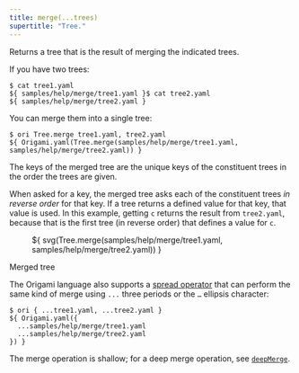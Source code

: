 ```yaml
---
title: merge(...trees)
supertitle: "Tree."
---
```


Returns a tree that is the result of merging the indicated trees.

If you have two trees:

```console
$ cat tree1.yaml
${ samples/help/merge/tree1.yaml }$ cat tree2.yaml
${ samples/help/merge/tree2.yaml }
```

You can merge them into a single tree:

```console
$ ori Tree.merge tree1.yaml, tree2.yaml
${ Origami.yaml(Tree.merge(samples/help/merge/tree1.yaml, samples/help/merge/tree2.yaml)) }
```

The keys of the merged tree are the unique keys of the constituent trees in the order the trees are given.

When asked for a key, the merged tree asks each of the constituent trees _in reverse order_ for that key. If a tree returns a defined value for that key, that value is used. In this example, getting `c` returns the result from `tree2.yaml`, because that is the first tree (in reverse order) that defines a value for `c`.

<div class="sideBySide">
  <figure>
    ${ svg(Tree.merge(samples/help/merge/tree1.yaml, samples/help/merge/tree2.yaml)) }
  </figure>
  <figcaption>Merged tree</figcaption>
</div>

The Origami language also supports a [spread operator](/language/syntax.html#spread-operator) that can perform the same kind of merge using `...` three periods or the `…` ellipsis character:

```console
$ ori { ...tree1.yaml, ...tree2.yaml }
${ Origami.yaml({
  ...samples/help/merge/tree1.yaml
  ...samples/help/merge/tree2.yaml
}) }
```

The merge operation is shallow; for a deep merge operation, see [`deepMerge`](deepMerge.html).
